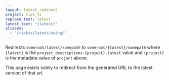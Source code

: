 ```yaml
---
layout: latest_redirect
project: riak_ts
replace_text: latest
latest_text: "{latest}"
aliases:
  - "/riakts/latest/using/"
---
```


Redirects `someroot/latest/somepath` to `someroot/{latest}/somepath` 
where `{latest}` is the `project_descriptions.{project}.latest` value
and `{project}` is the metadata value of `project` above.

This page exists solely to redirect from the generated URL to the latest version of
that url.




